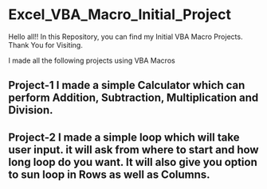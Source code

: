 # Excel_VBA_Macro_Initial_Project
Hello all!! In this Repository, you can find my Initial VBA Macro Projects. Thank You for Visiting.

I made all the following projects using VBA Macros

Project-1 
I made a simple Calculator which can perform Addition, Subtraction, Multiplication and Division.
------------------------------------------------------------------------------------------------
Project-2
I made a simple loop which will take user input. it will ask from where to start and how long loop do you want.
It will also give you option to sun loop in Rows as well as Columns.
----------------------------------------------------------------------------------------------------
